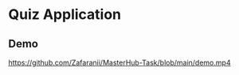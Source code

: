 
   # Quiz Application
   
   ## Demo
   https://github.com/Zafaranii/MasterHub-Task/blob/main/demo.mp4
